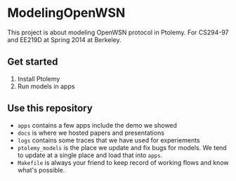 ModelingOpenWSN
===============

This project is about modeling OpenWSN protocol in Ptolemy. For CS294-97 and EE219D at Spring 2014 at Berkeley.

## Get started
1. Install Ptolemy
2. Run models in apps

## Use this repository
- `apps` contains a few apps include the demo we showed
- `docs` is where we hosted papers and presentations
- `logs` contains some traces that we have used for experiements
- `ptolemy_models` is the place we update and fix bugs for models. We tend to update at a single place and load that into `apps`.
- `Makefile` is always your friend to keep record of working flows and know what's possible.



